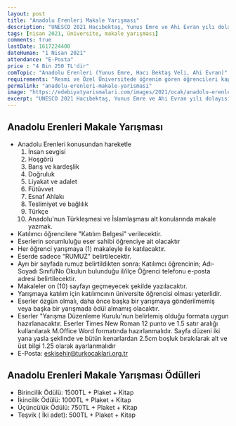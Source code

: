 ```yaml
---
layout: post
title: "Anadolu Erenleri Makale Yarışması"
description: "UNESCO 2021 Hacıbektaş, Yunus Emre ve Ahi Evran yılı dolayısıyla üniversite öğrencileri arasında ödüllü Anadolu Erenleri temalı makale yarışması düzenleniyor"
tags: [nisan 2021, üniversite, makale yarışması]
comments: true
lastDate: 1617224400 
dateHuman: "1 Nisan 2021"
attendance: "E-Posta"
price : "4 Bin 250 TL'dir"
comTopic: "Anadolu Erenleri (Yunus Emre, Hacı Bektaş Veli, Ahi Evran)"
requirements: "Resmi ve Özel Üniversitede öğrenim gören öğrencileri kapsamaktadır"
permalink: "anadolu-erenleri-makale-yarismasi"
image: "https://edebiyatyarismalari.com/images/2021/ocak/anadolu-erenleri-makale-yarismasi.jpg"
excerpt: "UNESCO 2021 Hacıbektaş, Yunus Emre ve Ahi Evran yılı dolayısıyla üniversite öğrencileri arasında ödüllü Anadolu Erenleri temalı makale yarışması düzenleniyor"
---
```


## Anadolu Erenleri Makale Yarışması
- Anadolu Erenleri konusundan hareketle 
    1. İnsan sevgisi 
    2. Hoşgörü 
    3. Barış ve kardeşlik 
    4. Doğruluk
    5. Liyakat ve adalet
    6. Fütüvvet 
    7. Esnaf Ahlakı 
    8. Teslimiyet ve bağlılık 
    9. Türkçe 
    10. Anadolu'nun Türkleşmesi ve İslamlaşması alt konularında makale yazmak.
- Katılımcı öğrencilere "Katılım Belgesi" verilecektir.
- Eserlerin sorumluluğu eser sahibi öğrenciye ait olacaktır
- Her öğrenci yarışmaya (1) makaleyle ile katılacaktır.
- Eserde sadece “RUMUZ" belirtilecektir. 
- Ayrı bir sayfada rumuz belirtildikten sonra: Katılımcı öğrencinin; Adı-Soyadı Sınıfi/No Okulun bulunduğu il/ilçe Öğrenci telefonu e-posta adresi belirtilecektir.
- Makaleler on (10) sayfayı geçmeyecek şekilde yazılacaktır.
- Yarışmaya katılım için katılımcının üniversite öğrencisi olması yeterlidir. 
- Eserler özgün olmalı, daha önce başka bir yarışmaya gönderilmemiş veya başka bir yarışmada ödül almamış olacaktır. 
- Eserler "Yarışma Düzenleme Kurulu'nun belirlemiş olduğu formata uygun hazırlanacaktır. Eserler Times New Roman 12 punto ve 1.5 satır aralığı kullanılarak M.Office Word formatında hazırlanmalıdır. Sayfa düzeni iki yana yasla şeklinde ve bütün kenarlardan 2.5cm boşluk bırakılarak alt ve üst bilgi 1.25 olarak ayarlanmalıdır
- E-Posta: eskisehir@turkocaklari.org.tr

## Anadolu Erenleri Makale Yarışması Ödülleri
- Birincilik Ödülü: 1500TL + Plaket + Kitap 
- İkincilik Ödülü: 1000TL + Plaket + Kitap
- Üçüncülük Ödülü: 750TL + Plaket + Kitap 
- Teşvik ( İki adet): 500TL + Plaket + Kitap